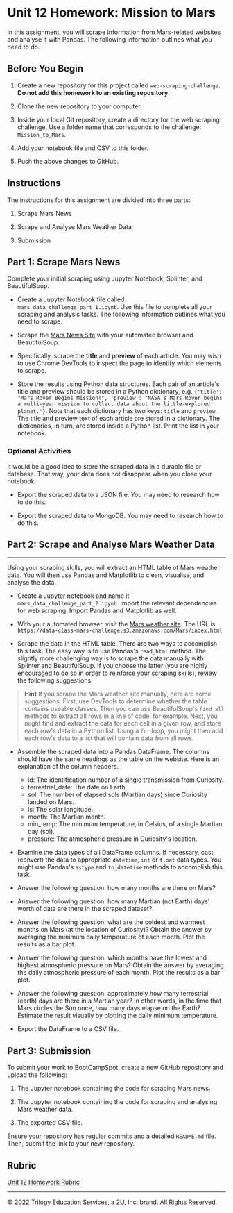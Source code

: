# Unit 12 Homework: Mission to Mars

In this assignment, you will scrape information from Mars-related websites and analyse it with Pandas. The following information outlines what you need to do.

## Before You Begin

1. Create a new repository for this project called `web-scraping-challenge`. **Do not add this homework to an existing repository**.

2. Clone the new repository to your computer.

3. Inside your local Git repository, create a directory for the web scraping challenge. Use a folder name that corresponds to the challenge: `Mission_to_Mars`.

4. Add your notebook file and CSV to this folder.

5. Push the above changes to GitHub.

## Instructions 

The instructions for this assignment are divided into three parts: 

1. Scrape Mars News

2. Scrape and Analyse Mars Weather Data

3. Submission 

## Part  1: Scrape Mars News

Complete your initial scraping using Jupyter Notebook, Splinter, and BeautifulSoup.

* Create a Jupyter Notebook file called `mars_data_challenge_part_1.ipynb`. Use this file to complete all your scraping and analysis tasks. The following information outlines what you need to scrape.

* Scrape the [Mars News Site](https://redplanetscience.com/) with your automated browser and BeautifulSoup.

* Specifically, scrape the **title** and **preview** of each article. You may wish to use Chrome DevTools to inspect the page to identify which elements to scrape.

* Store the results using Python data structures. Each pair of an article's title and preview should be stored in a Python dictionary, e.g. `{'title': "Mars Rover Begins Mission!", 'preview': "NASA's Mars Rover begins a multi-year mission to collect data about the little-explored planet."}`. Note that each dictionary has two keys: `title` and `preview`. The title and preview text of each article are stored in a dictionary. The dictionaries, in turn, are stored inside a Python list. Print the list in your notebook.

### Optional Activities

It would be a good idea to store the scraped data in a durable file or database. That way, your data does not disappear when you close your notebook.

* Export the scraped data to a JSON file. You may need to research how to do this.

* Export the scraped data to MongoDB. You may need to research how to do this.

## Part 2: Scrape and Analyse Mars Weather Data
- - -

Using your scraping skills, you will extract an HTML table of Mars weather data. You will then use Pandas and Matplotlib to clean, visualise, and analyse the data.

* Create a Jupyter notebook and name it `mars_data_challenge_part_2.ipynb`. Import the relevant dependencies for web scraping. Import Pandas and Matplotlib as well.

* With your automated browser, visit the [Mars weather site](https://data-class-mars-challenge.s3.amazonaws.com/Mars/index.html). The URL is `https://data-class-mars-challenge.s3.amazonaws.com/Mars/index.html`

* Scrape the data in the HTML table. There are two ways to accomplish this task. The easy way is to use Pandas's `read_html` method. The slightly more challenging way is to scrape the data manually with Splinter and BeautifulSoup. If you choose the latter (you are highly encouraged to do so in order to reinforce your scraping skills), review the following suggestions:

> **Hint** If you scrape the Mars weather site manually, here are some suggestions. First, use DevTools to determine whether the table contains useable classes. Then you can use BeautifulSoup's `find_all` methods to extract all rows in a line of code, for example. Next, you might find and extract the data for each cell in a given row, and store each row's data in a Python list. Using a `for` loop, you might then add each row's data to a list that will contain data from all rows.

* Assemble the scraped data into a Pandas DataFrame. The columns should have the same headings as the table on the website. Here is an explanation of the column headers.

  * id: The identification number of a single transmission from Curiosity.
  * terrestrial_date: The date on Earth.
  * sol: The number of elapsed sols (Martian days) since Curiosity landed on Mars.
  * ls: The solar longitude.
  * month: The Martian month.
  * min_temp: The minimum temperature, in Celsius, of a single Martian day (sol).
  * pressure: The atmospheric pressure in Curiosity's location.

* Examine the data types of all DataFrame columns. If necessary, cast (convert) the data to appropriate `datetime`, `int` or `float` data types. You might use Pandas's `astype` and `to_datetime` methods to accomplish this task.

* Answer the following question: how many months are there on Mars?

* Answer the following question: how many Martian (not Earth) days' worth of data are there in the scraped dataset?

* Answer the following question: what are the coldest and warmest months on Mars (at the location of Curiosity)? Obtain the answer by averaging the minimum daily temperature of each month. Plot the results as a bar plot.

* Answer the following question: which months have the lowest and highest atmospheric pressure on Mars? Obtain the answer by averaging the daily atmospheric pressure of each month. Plot the results as a bar plot.

* Answer the following question: approximately how many terrestrial (earth) days are there in a Martian year? In other words, in the time that Mars circles the Sun once, how many days elapse on the Earth? Estimate the result visually by plotting the daily minimum temperature.

* Export the DataFrame to a CSV file.

## Part 3: Submission

To submit your work to BootCampSpot, create a new GitHub repository and upload the following:

1. The Jupyter notebook containing the code for scraping Mars news.

2. The Jupyter notebook containing the code for scraping and analysing Mars weather data.

3. The exported CSV file.

Ensure your repository has regular commits and a detailed `README.md` file. Then, submit the link to your new repository.

## Rubric

[Unit 12 Homework Rubric](https://docs.google.com/document/d/1H-g23PjJlx5ZsuKcEsOCkEolppWcQ5NMv8hvgbOpl9w/edit)

- - -

© 2022 Trilogy Education Services, a 2U, Inc. brand. All Rights Reserved.